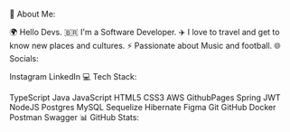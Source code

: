💫 About Me:

🌍 Hello Devs.
🇧🇷 I'm a Software Developer.
✈️ I love to travel and get to know new places and cultures.
⚡️ Passionate about Music and football.
🌐 Socials:

Instagram LinkedIn
💻 Tech Stack:

TypeScript Java JavaScript HTML5 CSS3 AWS GithubPages Spring JWT NodeJS Postgres MySQL Sequelize Hibernate Figma Git GitHub Docker Postman Swagger
📊 GitHub Stats:
